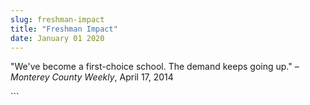 ```yaml
---
slug: freshman-impact
title: "Freshman Impact"
date: January 01 2020
---
```


 
<p>
  "We've become a first-choice school. The demand keeps going up." –
  <em>Monterey County Weekly</em>, April 17, 2014
</p>
```
